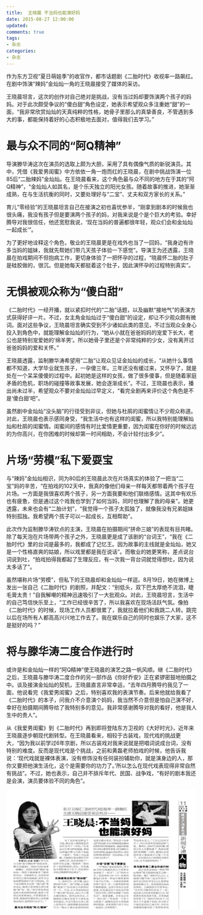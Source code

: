 ```yaml
---
title: 	王晓晨 不当妈也能演好妈
date: 2015-08-27 12:00:00
updated:
comments: true
tags:
- 杂志
categories:
- 杂志
---
```


作为东方卫视“夏日萌娃季”的收官作，都市话题剧《二胎时代》收视率一路飙红。在剧中饰演“辣妈”金灿灿一角的王晓晨接受了媒体的采访。

<!--more-->

王晓晨坦言，这次的创作对自己绝对是挑战，没有当过妈却要饰演两个孩子的妈妈。对于此次颇受争议的“傻白甜”角色设定，她表示希望观众多注重她“甜”的一面，“我非常欣赏灿灿的天真纯粹的性格，她骨子里那么的真挚善良，不管遇到多大的事，都能保持着好的心态积极地去面对，值得我们去学习。”

# 最与众不同的“阿Q精神”

导演滕华涛这次在演员的选取上颇为大胆，采用了具有偶像气质的新锐演员。其中，凭借《我爱男闺蜜》中方依依一角一炮而红的王晓晨，在剧中挑战饰演一位85后“二胎辣妈”金灿灿。在王晓晨看来，这个角色最与众不同的地方在于其的“阿Q精神”，“金灿灿人如其名，是个乐天独立的阳光女孩。随着故事的推进，她渐渐成熟，在与生活抗衡的同时，又要处理好与“二宝”、丈夫和双方家长的关系。”

育儿“零经验”的王晓晨坦言自己在接演之初也喜忧参半，“刚拿到剧本的时候我也很头痛，我没有孩子但是要演两个孩子的妈，对我来说是个是个巨大的考验。幸好腾导对我很信任，他还宽慰我说，‘现在当妈的普遍都很年轻，观众们会和金灿灿一起成长’”。

为了更好地诠释这个角色，敬业的王晓晨更是在戏外也当了一回妈，“我身边有许多当妈的姐妹，我就先帮她们带几天孩子体验一下感觉”。导演王为还透露，王晓晨在拍戏期间不但抱病工作，更切身体验了一把怀孕的过程，“晓晨怀二胎的肚子是硅胶做的，很沉。但是她每天都挺着这个肚子，因此演怀孕的过程特别真实”。

# 无惧被观众称为“傻白甜”

《二胎时代》一经开播，就以紧扣时代的“二胎”话题，以及幽默“接地气”的表演方式获得好评一片。不过，女主角金灿灿过于“傻白甜”的设定，却让不少观众颇有微词。面对这些争议，王晓晨坦言确实受到不少诸如此类的意见，不过当观众全身心投入到角色中，就能理解金灿灿的行为，“她从小就在爸爸妈妈的宠爱下长大，老公也是特别宠爱她的‘绵羊男’。所以她骨子里还是个非常纯粹的少女，没有离开过爸爸妈妈的爱和关怀。”

王晓晨透露，监制滕华涛希望用“二胎”让观众见证金灿灿的成长，“从她什么事情都不知道，大学毕业就生孩子，一孕傻三年。三年还没有缓过来，又怀孕了，就是处在一个呆呆傻傻的过程中。起初她是这样的女孩，做了很多傻事，但是随着家庭矛盾的危机，职场的碰撞等故事发展，她会逐渐成长”。不过，王晓晨也表示，播出尚未过半，希望观众不要对金灿灿过早定义，“看完全剧再来评价这个角色是不是‘傻白甜’吧”。

虽然剧中金灿灿“没头脑”的行径受到非议，但她与杜鹃的闺蜜情让不少观众称道。对此，王晓晨也表示感同身受，“我生活中也有这样的闺蜜，所以我特别能理解灿灿和杜鹃的闺蜜情。闺蜜间的感情有时比爱情更重要，因为闺蜜在你好的时候远远的为你高兴，在你困难的时候却第一时间相助，不会计较付出多少”。

# 片场“劳模”私下爱耍宝

与“辣妈”金灿灿相识，同为80后的王晓晨此次在片场真实的体验了一把当“二宝”妈的辛苦，“在拍戏的102天中，我真的像他们母亲一样每天都带着两个孩子在片场。一方面是我很喜欢两个孩子，另一方面我要和他们联络感情。这其中有欢乐也有疲惫，但是通过这个戏我也学到了如何当妈，同时也理解了我的母亲”。她更透露，未来也会有“二胎计划”，“我觉得一个孩子太孤独了，就像我没有兄弟姐妹特别孤独。我希望两个孩子可以一起成长，互相帮助”。

此次作为监制滕华涛钦点的主演，王晓晨在拍摄期间“拼命三娘”的表现有目共睹。除了每天泡在片场带两个孩子之外，王晓晨更是成了该剧的“台词王”，“我在《二胎时代》里的台词是最多的，我都成了记忆王。因为故事的主线就是金灿灿，她又是一个性格直爽的姑娘，所以戏里都是我在说话”。而敬业的她更笑称，差点说台词说到吐，“拍戏拍得我都起了生理反应，有一次我一背台词就觉得想吐，因为说太多话了”。

虽然堪称片场“劳模”，但私下的王晓晨却和金灿灿一样逗。8月19日，她在微博上发出一张自己《二胎时代》的剧照，并配文：“别低头，双下巴太厚绝不流泪，睫毛膏太贵！”自我解嘲的精神迅速吸引了一大批观众。对此，王晓晨坦言，生活中的自己笃信快乐至上，“工作已经很辛苦了，所以我喜欢在现场活跃气氛。像拍《二胎时代》的时候，现场工作人员都很累了，我就拉着他们和我跳二人转。跳完以后在场所有人都高高兴兴地工作去了。我在娱乐自己的同时也娱乐了大家，这不是挺好的吗？”

# 将与滕华涛二度合作进行时

或许是和金灿灿一样的“阿Q精神”使王晓晨的演艺之路一帆风顺。继《二胎时代》之后，王晓晨与滕华涛二度合作的另一部作品《你好乔安》正在紧锣密鼓地拍摄之中。谈及接演金灿灿的契机，王晓晨直言非常幸运，“去年四月腾导约我见了一面，他说看完《我爱男闺蜜》之后，特别喜欢我的表演节奏。后来他就给我看了《二胎时代》的本子，问我介不介意演个妈妈，我当然不介意但是怕自己演不好，幸好在拍摄期间腾导给了我特别多的意见。我非常感谢腾导对我的看好，他是我人生中的贵人”。

从《我爱男闺蜜》到《二胎时代》再到即将登陆东方卫视的《大好时光》，近年来王晓晨逐步朝现代剧转型。在王晓晨看来，相较于古装戏，现代戏的挑战更大，“因为我以前学过6年京剧，所以古装戏对我来说就是把唱词说成台词，没有特别的难度。反而是现代戏是个挑战，之前和黄磊老师拍戏的时候，他告诉我说：‘现代戏就是裸体表演，没有修饰没有任何装扮辅助你，就是演身边的人，那你又要把他演生活化，这个是需要你的功力了。’所以怎么在现代戏表现得非常自然有挑战”。不过，她也表示，自己并不排斥年代、民国、战争戏，“有好的剧本我还是会演，演员要体验不同的角色”。


<!--more-->

![](/img/magazine/010/012-001.jpeg)
